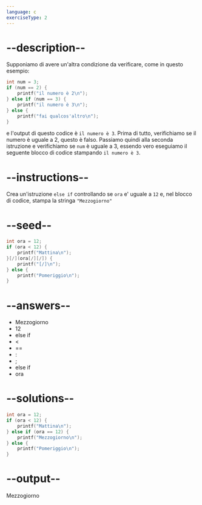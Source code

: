 ```yaml
---
language: c
exerciseType: 2
---
```


# --description--

Supponiamo di avere un'altra condizione da verificare, come in questo esempio:
```c
int num = 3;
if (num == 2) {
    printf("il numero è 2\n");
} else if (num == 3) {
    printf("il numero è 3\n");
} else {
    printf("fai qualcos'altro\n");
}
```
e l'output di questo codice è `il numero è 3`.
Prima di tutto, verifichiamo se il numero è uguale a 2, questo è falso.
Passiamo quindi alla seconda istruzione e verifichiamo se `num` è uguale a 3, essendo vero eseguiamo il seguente blocco di codice stampando `il numero è 3`.

# --instructions--

Crea un'istruzione `else if` controllando se `ora` e' uguale a `12` e, nel blocco di codice, stampa la stringa `"Mezzogiorno"`

# --seed--

```c
int ora = 12;
if (ora < 12) {
    printf("Mattina\n");
}[/](ora[/][/]) {
    printf("[/]\n");
} else {
    printf("Pomeriggio\n");
}
```

# --answers--

- Mezzogiorno
- 12
-  else if 
-  < 
-  == 
- :
- ;
-  else if 
- ora

# --solutions--

```c
int ora = 12;
if (ora < 12) {
    printf("Mattina\n");
} else if (ora == 12) {
    printf("Mezzogiorno\n");
} else {
    printf("Pomeriggio\n");
}
```

# --output--

Mezzogiorno
